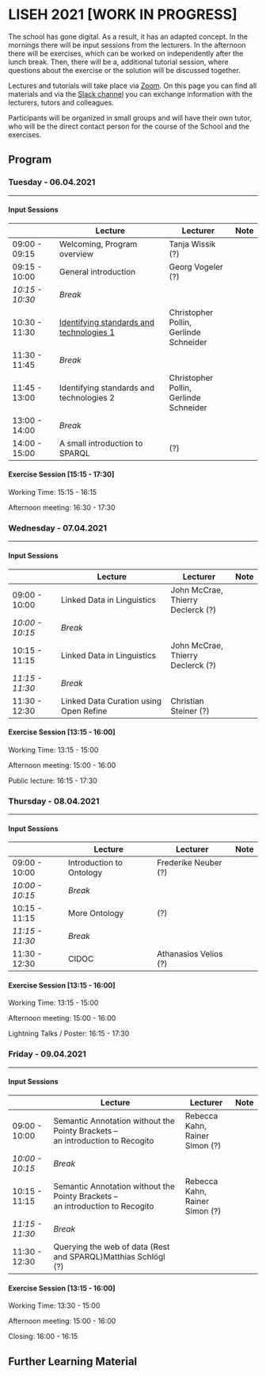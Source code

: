 # LISEH 2021 [WORK IN PROGRESS]

The school has gone digital. As a result, it has an adapted concept. In the mornings there will be input sessions from the lecturers. In the afternoon there will be exercises, which can be worked on independently after the lunch break. Then, there will be a, additional tutorial session, where questions about the exercise or the solution will be discussed together.

Lectures and tutorials will take place via [Zoom](). On this page you can find all materials and via the [Slack channel]() you can exchange information with the lecturers, tutors and colleagues.

Participants will be organized in small groups and will have their own tutor, who will be the direct contact person for the course of the School and the exercises.

## Program

### Tuesday - 06.04.2021

------

#### Input Sessions

|                 | Lecture                                                      | Lecturer                                     | Note |
| --------------- | ------------------------------------------------------------ | -------------------------------------------- | ---- |
| 09:00 - 09:15   | Welcoming, Program overview                                  | Tanja Wissik (?)                             |      |
| 09:15 - 10:00   | General introduction                                         | Georg Vogeler (?)                            |      |
| *10:15 - 10:30* | *Break*                                                      |                                              |      |
| 10:30 - 11:30   | [Identifying standards and technologies 1](https://docs.google.com/presentation/d/1T7SW8qbnpFYdLQEOIN8StRZJ4cMedFHYWL08Ve35WXI/edit?usp=sharing) | Christopher Pollin, <br />Gerlinde Schneider |      |
| 11:30 - 11:45   | *Break*                                                      |                                              |      |
| 11:45 - 13:00   | Identifying standards and technologies 2                     | Christopher Pollin, <br />Gerlinde Schneider |      |
| 13:00 - 14:00   | *Break*                                                      |                                              |      |
| 14:00 - 15:00   | A small introduction to SPARQL                               | (?)                                          |      |

#### Exercise Session [15:15 - 17:30]

Working Time: 15:15 - 16:15

Afternoon meeting: 16:30 - 17:30

### Wednesday - 07.04.2021

------

#### Input Sessions

|                 | Lecture                                | Lecturer                                | Note |
| --------------- | -------------------------------------- | --------------------------------------- | ---- |
| 09:00 - 10:00   | Linked Data in Linguistics             | John McCrae, <br />Thierry Declerck (?) |      |
| *10:00 - 10:15* | *Break*                                |                                         |      |
| 10:15 - 11:15   | Linked Data in Linguistics             | John McCrae, <br />Thierry Declerck (?) |      |
| *11:15 - 11:30* | *Break*                                |                                         |      |
| 11:30 - 12:30   | Linked Data Curation using Open Refine | Christian Steiner (?)                   |      |

#### Exercise Session  [13:15 - 16:00]

Working Time: 13:15 - 15:00

Afternoon meeting: 15:00 - 16:00

Public lecture: 16:15 - 17:30

### Thursday - 08.04.2021

------

#### Input Sessions

|                 | Lecture                  | Lecturer              | Note |
| --------------- | ------------------------ | --------------------- | ---- |
| 09:00 - 10:00   | Introduction to Ontology | Frederike Neuber (?)  |      |
| *10:00 - 10:15* | *Break*                  |                       |      |
| 10:15 - 11:15   | More Ontology            | (?)                   |      |
| *11:15 - 11:30* | *Break*                  |                       |      |
| 11:30 - 12:30   | CIDOC                    | Athanasios Velios (?) |      |

#### Exercise Session  [13:15 - 16:00]

Working Time: 13:15 - 15:00

Afternoon meeting: 15:00 - 16:00

Lightning Talks / Poster: 16:15 - 17:30

### Friday  - 09.04.2021

------

#### Input Sessions

|                 | Lecture                                                      | Lecturer                            | Note |
| --------------- | ------------------------------------------------------------ | ----------------------------------- | ---- |
| 09:00 - 10:00   | Semantic Annotation without the Pointy Brackets – <br />an introduction to Recogito | Rebecca Kahn,<br />Rainer Simon (?) |      |
| *10:00 - 10:15* | *Break*                                                      |                                     |      |
| 10:15 - 11:15   | Semantic Annotation without the Pointy Brackets – <br />an introduction to Recogito | Rebecca Kahn,<br />Rainer Simon (?) |      |
| *11:15 - 11:30* | *Break*                                                      |                                     |      |
| 11:30 - 12:30   | Querying the web of data (Rest and SPARQL)Matthias Schlögl (?) |                                     |      |

#### Exercise Session  [13:15 - 16:00]

Working Time: 13:30 - 15:00

Afternoon meeting: 15:00 - 16:00

Closing: 16:00 - 16:15

## Further Learning Material